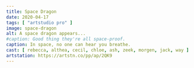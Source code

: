```yaml
---
title: Space Dragon
date: 2020-04-17
tags: [ "artstudio pro" ]
image: space-dragon
alt: A space dragon appears...
#caption: Good thing they're all space-proof.
caption: In space, no one can hear you breathe.
cast: [ rebecca, althea, cecil, chloe, ash, zeek, morgen, jack, way ]
artstation: https://artstn.co/pp/ap/2QK9
---
```

